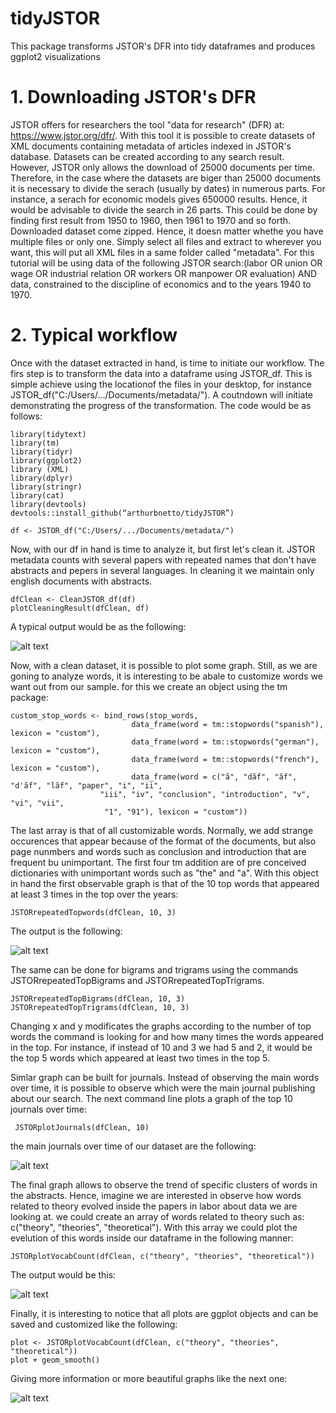 # tidyJSTOR
This package transforms JSTOR's DFR into tidy dataframes and produces ggplot2 visualizations

# 1. Downloading JSTOR's DFR
JSTOR offers for researchers the tool "data for research" (DFR) at: https://www.jstor.org/dfr/. With this tool it is possible to create datasets of XML documents containing metadata of articles indexed in JSTOR's database. Datasets can be created according to any search result. However, JSTOR only allows the download of 25000 documents per time. Therefore, in the case where the datasets are biger than 25000 documents it is necessary to divide the serach (usually by dates) in numerous parts. For instance, a serach for economic models gives 650000 results. Hence, it would be advisable to divide the search in 26 parts. This could be done by finding first result from 1950 to 1960, then 1961 to 1970 and so forth. Downloaded dataset come zipped. Hence, it doesn matter whethe you have multiple files or only one. Simply select all files and extract to wherever you want, this will put all XML files in a same folder called "metadata". For this tutorial will be using data of the following JSTOR search:(labor OR union OR wage OR industrial relation OR workers OR manpower OR evaluation) AND data, constrained to the discipline of economics and to the years 1940 to 1970.
# 2. Typical workflow
Once with the dataset extracted in hand, is time to initiate our workflow. The firs step is to transform the data into a dataframe using JSTOR_df. This is simple achieve using the locationof the files in your desktop, for instance JSTOR_df("C:/Users/.../Documents/metadata/"). A coutndown will initiate demonstrating the progress of the transformation. The code would be as follows:
    
    library(tidytext)
    library(tm)
    library(tidyr)
    library(ggplot2)
    library (XML)
    library(dplyr)
    library(stringr)
    library(cat)
    library(devtools)
    devtools::install_github(“arthurbnetto/tidyJSTOR”)
   
    df <- JSTOR_df("C:/Users/.../Documents/metadata/")
    
Now, with our df in hand is time to analyze it, but first let's clean it. JSTOR metadata counts with several papers with repeated names that don't have abstracts and pepers in several languages. In cleaning it we maintain only english documents with abstracts.

    dfClean <- CleanJSTOR_df(df)
    plotCleaningResult(dfClean, df)
    
A typical output would be as the following:

![alt text](https://raw.githubusercontent.com/arthurbnetto/tidyJSTOR/master/clean.jpeg)

Now, with a clean dataset, it is possible to plot some graph. Still, as we are goning to analyze words, it is interesting to be abale to customize words we want out from our sample. for this we create an object using the tm package:

    custom_stop_words <- bind_rows(stop_words,
                               data_frame(word = tm::stopwords("spanish"), lexicon = "custom"),
                               data_frame(word = tm::stopwords("german"), lexicon = "custom"),
                               data_frame(word = tm::stopwords("french"), lexicon = "custom"),
                               data_frame(word = c("ã", "dãf", "ãf", "d'ãf", "lãf", "paper", "i", "ii", 
						"iii", "iv", "conclusion", "introduction", "v", "vi", "vii",
						 "1", "91"), lexicon = "custom"))
             
The last array is that of all customizable words. Normally, we add strange occurences that appear because of the format of the documents, but also page nunmbers and words such as conclusion and introduction that are frequent bu unimportant. The first four tm addition are of pre conceived dictionaries with unimportant words such as "the" and "a". With this object in hand the first observable graph is that of the 10 top words that appeared at least 3 times in the top over the years:

    JSTORrepeatedTopwords(dfClean, 10, 3)

The output is the following:

![alt text](https://raw.githubusercontent.com/arthurbnetto/tidyJSTOR/master/topwords.jpeg)

The same can be done for bigrams and trigrams using the commands JSTORrepeatedTopBigrams and JSTORrepeatedTopTrigrams.

    JSTORrepeatedTopBigrams(dfClean, 10, 3)
    JSTORrepeatedTopTrigrams(dfClean, 10, 3)

Changing x and y modificates the graphs according to the number of top words the command is looking for and how many times the words appeared in the top. For instance, if instead of 10 and 3 we had 5 and 2, it would be the top 5 words which appeared at least two times in the top 5. 

Simlar graph can be built for journals. Instead of observing the main words over time, it is possible to observe which were the main journal publishing about our search. The next command line plots a graph of the top 10 journals over time:

     JSTORplotJournals(dfClean, 10)
     
the main journals over time of our dataset are the following:

![alt text](https://raw.githubusercontent.com/arthurbnetto/tidyJSTOR/master/journals.jpeg)

The final graph allows to observe the trend of specific clusters of words in the abstracts. Hence, imagine we are interested in observe how words related to theory evolved inside the papers in labor about data we are looking at. we could create an array of words related to theory such as: c("theory", "theories", "theoretical"). With this array we could plot the evelution of this words inside our dataframe in the following manner:

    JSTORplotVocabCount(dfClean, c("theory", "theories", "theoretical"))
    
The output would be this:

![alt text](https://raw.githubusercontent.com/arthurbnetto/tidyJSTOR/master/theory.jpeg)

Finally, it is interesting to notice that all plots are ggplot objects and can be saved and customized like the following:

    plot <- JSTORplotVocabCount(dfClean, c("theory", "theories", "theoretical"))
    plot + geom_smooth()

Giving more information or more beautiful graphs like the next one:

![alt text](https://raw.githubusercontent.com/arthurbnetto/tidyJSTOR/master/smooth.jpeg)

